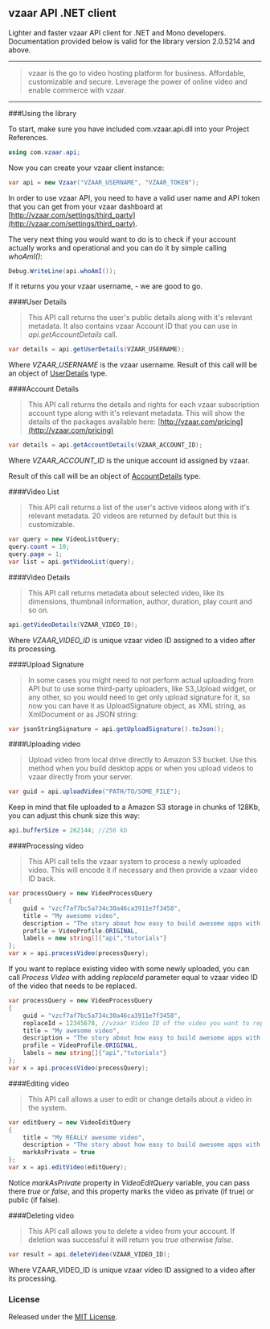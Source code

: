 vzaar API .NET client
---
Lighter and faster vzaar API client for .NET and Mono developers. Documentation provided below is valid for the library version 2.0.5214 and above.

---

>vzaar is the go to video hosting platform for business. Affordable, customizable and secure. Leverage the power of online video and enable commerce with vzaar.

----

###Using the library


To start, make sure you have included com.vzaar.api.dll into your Project References.

```csharp
using com.vzaar.api;
```
Now you can create your vzaar client instance:

```csharp
var api = new Vzaar("VZAAR_USERNAME", "VZAAR_TOKEN");
```
In order to use vzaar API, you need to have a valid user name and API token that you can get from your vzaar dashboard at [http://vzaar.com/settings/third_party](http://vzaar.com/settings/third_party).

The very next thing you would want to do is to check if your account actually works and operational and you can do it by simple calling _whoAmI()_:

```csharp
Debug.WriteLine(api.whoAmI());
```

If it returns you your vzaar username, - we are good to go.

####User Details

>This API call returns the user's public details along with it's relevant metadata. It also contains vzaar Account ID that you can use in _api.getAccountDetails_ call.

```csharp
var details = api.getUserDetails(VZAAR_USERNAME);
```

Where _VZAAR_USERNAME_ is the vzaar username. Result of this call will be an object of [UserDetails](com.vzaar.api/UserDetails.cs) type.

####Account Details

>This API call returns the details and rights for each vzaar subscription account type along with it's relevant metadata. This will show the details of the packages available here: [http://vzaar.com/pricing](http://vzaar.com/pricing)

```csharp
var details = api.getAccountDetails(VZAAR_ACCOUNT_ID);
```

Where _VZAAR_ACCOUNT_ID_ is the unique account id assigned by vzaar.

Result of this call will be an object of [AccountDetails](com.vzaar.api/AccountDetails.cs) type.

####Video List

>This API call returns a list of the user's active videos along with it's relevant metadata. 20 videos are returned by default but this is customizable.

```csharp
var query = new VideoListQuery;
query.count = 10;
query.page = 1;
var list = api.getVideoList(query);
```

####Video Details

>This API call returns metadata about selected video, like its dimensions, thumbnail information, author, duration, play count and so on.

```csharp
api.getVideoDetails(VZAAR_VIDEO_ID);
```

Where _VZAAR_VIDEO_ID_ is unique vzaar video ID assigned to a video after its processing.

####Upload Signature

>In some cases you might need to not perform actual uploading from API but to use some third-party uploaders, like S3_Upload widget, or any other, so you would need to get only upload signature for it, so now you can have it as UploadSignature object, as XML string, as XmlDocument or as JSON string:

```csharp
var jsonStringSignature = api.getUploadSignature().toJson();
```

####Uploading video

>Upload video from local drive directly to Amazon S3 bucket. Use this method when you build desktop apps or when you upload videos to vzaar directly from your server.

```csharp
var guid = api.uploadVideo("PATH/TO/SOME_FILE");
```

Keep in mind that file uploaded to a Amazon S3 storage in chunks of 128Kb, you can adjust this chunk size this way:

```csharp
api.bufferSize = 262144; //256 kb
```

####Processing video

>This API call tells the vzaar system to process a newly uploaded video. This will encode it if necessary and then provide a vzaar video ID back.

```csharp
var processQuery = new VideoProcessQuery
{
	guid = "vzcf7af7bc5a734c30a46ca3911e7f3458",
	title = "My awesome video",
	description = "The story about how easy to build awesome apps with vzaar API",
	profile = VideoProfile.ORIGINAL,
	labels = new string[]{"api","tutorials"}
};
var x = api.processVideo(processQuery);
```

If you want to replace existing video with some newly uploaded, you can call _Process Video_ with adding _replaceId_ parameter equal to vzaar video ID of the video that needs to be replaced.

```csharp
var processQuery = new VideoProcessQuery
{
	guid = "vzcf7af7bc5a734c30a46ca3911e7f3458",
	replaceId = 12345678, //vzaar Video ID of the video you want to replace
	title = "My awesome video",
	description = "The story about how easy to build awesome apps with vzaar API",
	profile = VideoProfile.ORIGINAL,
	labels = new string[]{"api","tutorials"}
};
var x = api.processVideo(processQuery);
```

####Editing video

>This API call allows a user to edit or change details about a video in the system.

```csharp
var editQuery = new VideoEditQuery
{
	title = "My REALLY awesome video",
	description = "The story about how easy to build awesome apps with vzaar API",
	markAsPrivate = true
};
var x = api.editVideo(editQuery);
```

Notice _markAsPrivate_ property in _VideoEditQuery_ variable, you can pass there _true_ or _false_, and this property marks the video as private (if true) or public (if false).

####Deleting video
>This API call allows you to delete a video from your account. If deletion was successful it will return you _true_ otherwise _false_.

```csharp
var result = api.deleteVideo(VZAAR_VIDEO_ID);
```

Where VZAAR_VIDEO_ID is unique vzaar video ID assigned to a video after its processing.


### License

Released under the [MIT License](http://www.opensource.org/licenses/MIT).
